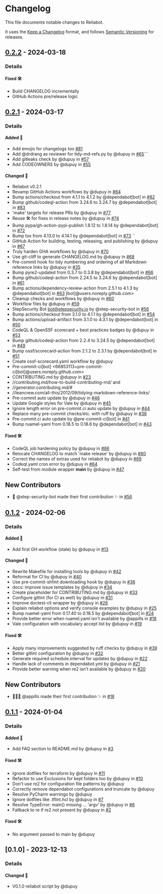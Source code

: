 # Changelog

This file documents notable changes to Reliabot.

It uses the [Keep a Changelog](https://keepachangelog.com/en/1.0.0/) format,
and follows [Semantic Versioning](https://semver.org/spec/v2.0.0.html) for
releases.

<!-- generated by git-cliff on 2024-03-19 -->

<!-- generated by git-cliff on 2024-03-18 -->

<!-- generated by git-cliff on 2024-03-18 -->

## [0.2.2] - 2024-03-18

### Details

#### Fixed 🛠

- Build CHANGELOG incrementally
- GitHub Actions pre/release logic

<!-- generated by git-cliff on 2024-03-18 -->

## [0.2.1] - 2024-03-17

### Details

#### Added 🚀

- Add emojis for changelogs too
  [#81](https://github.com/dupuy/reliabot/pull/81)
- Add @drdrang as reviewer for tidy-md-refs.py by @dupuy in
  [#65](https://github.com/dupuy/reliabot/pull/65)\`\`\`
- Add gitleaks check by @dupuy in
  [#57](https://github.com/dupuy/reliabot/pull/57)
- Add CODEOWNERS by @dupuy in [#55](https://github.com/dupuy/reliabot/pull/55)

#### Changed 🔄

- Reliabot v0.2.1
- Revamp GitHub Actions workflows by @dupuy in
  [#84](https://github.com/dupuy/reliabot/pull/84)
- Bump actions/checkout from 4.1.1 to 4.1.2 by @dependabot\[bot\] in
  [#82](https://github.com/dupuy/reliabot/pull/82)
- Bump github/codeql-action from 3.24.6 to 3.24.7 by @dependabot\[bot\] in
  [#83](https://github.com/dupuy/reliabot/pull/83)
- 'make' targets for release PRs by @dupuy in
  [#77](https://github.com/dupuy/reliabot/pull/77)
- Reuse 🛠️ for fixes in release notes by @dupuy in
  [#74](https://github.com/dupuy/reliabot/pull/74)
- Bump pypa/gh-action-pypi-publish 1.8.12 to 1.8.14 by @dependabot\[bot\] in
  [#72](https://github.com/dupuy/reliabot/pull/72)
- Bump tox from 4.13.0 to 4.14.1 by @dependabot\[bot\] in
  [#73](https://github.com/dupuy/reliabot/pull/73) \`\`
- GitHub Action for building, testing, releasing, and publishing by @dupuy in
  [#67](https://github.com/dupuy/reliabot/pull/67)
- Truly harden GHA workflows by @dupuy in
  [#70](https://github.com/dupuy/reliabot/pull/70)
- Use git-cliff to generate CHANGELOG.md by @dupuy in
  [#68](https://github.com/dupuy/reliabot/pull/68)
- Pre-commit hook for tidy numbering and ordering of all Markdown reference
  links by @dupuy in [#35](https://github.com/dupuy/reliabot/pull/35)
- Bump pyre2-updated from 0.3.7 to 0.3.8 by @dependabot\[bot\] in
  [#66](https://github.com/dupuy/reliabot/pull/66)
- Bump github/codeql-action from 2.24.5 to 3.24.6 by @dependabot\[bot\] in
  [#61](https://github.com/dupuy/reliabot/pull/61)
- Bump actions/dependency-review-action from 2.5.1 to 4.1.3 by
  @dependabot\[bot\] in [#63](https://github.com/dupuy/reliabot/pull/63)
  \[bot\]@users.noreply.github.com>
- Cleanup checks and workflows by @dupuy in
  [#60](https://github.com/dupuy/reliabot/pull/60)
- Workflow files by @dupuy in [#59](https://github.com/dupuy/reliabot/pull/59)
- StepSecurity Bot <bot@stepsecurity.io> by @step-security-bot in
  [#56](https://github.com/dupuy/reliabot/pull/56)
- Bump actions/checkout from 3.1.0 to 4.1.1 by @dependabot\[bot\] in
  [#54](https://github.com/dupuy/reliabot/pull/54)
- Bump actions/upload-artifact from 3.1.0 to 4.3.1 by @dependabot\[bot\] in
  [#50](https://github.com/dupuy/reliabot/pull/50)
- CodeQL & OpenSSF scorecard + best practices badges by @dupuy in
  [#53](https://github.com/dupuy/reliabot/pull/53)
- Bump github/codeql-action from 2.2.4 to 3.24.5 by @dependabot\[bot\] in
  [#49](https://github.com/dupuy/reliabot/pull/49)
- Bump ossf/scorecard-action from 2.1.2 to 2.3.1 by @dependabot\[bot\] in
  [#51](https://github.com/dupuy/reliabot/pull/51)
- Create ossf-scorecard.yaml workflow by @dupuy
- Pre-commit-ci\[bot\]
  \<66853113+pre-commit-ci\[bot\]@users.noreply.github.com>
- CONTRIBUTING.md by @dupuy in [#23](https://github.com/dupuy/reliabot/pull/23)
- //contributing.md/how-to-build-contributing-md/ and
- //generator.contributing.md/#
- //leancrew.com/all-this/2012/09/tidying-markdown-reference-links/
- Pre-commit auto update by @dupuy in
  [#46](https://github.com/dupuy/reliabot/pull/46)
- Update Google styles for Vale by @dupuy in
  [#45](https://github.com/dupuy/reliabot/pull/45)
- Ignore length error on pre-commit.ci auto update by @dupuy in
  [#44](https://github.com/dupuy/reliabot/pull/44)
- Replace many pre-commit checks/etc. with ruff by @dupuy in
  [#38](https://github.com/dupuy/reliabot/pull/38)
- Pre-commit.ci auto update by @pre-commit-ci\[bot\] in
  [#41](https://github.com/dupuy/reliabot/pull/41)
- Bump ruamel-yaml from 0.18.5 to 0.18.6 by @dependabot\[bot\] in
  [#43](https://github.com/dupuy/reliabot/pull/43)

#### Fixed 🛠

- CodeQL job hardening policy by @dupuy in
  [#86](https://github.com/dupuy/reliabot/pull/86)
- Relocate CHANGELOG to match 'make release' by @dupuy in
  [#80](https://github.com/dupuy/reliabot/pull/80)
- Correct the names of extras used for reliabot by @dupuy in
  [#69](https://github.com/dupuy/reliabot/pull/69)
- Codeql.yaml cron error by @dupuy in
  [#64](https://github.com/dupuy/reliabot/pull/64)
- Self-test from module wrapper __main__ by @dupuy in
  [#47](https://github.com/dupuy/reliabot/pull/47)

## New Contributors

- 🤖 @step-security-bot made their first contribution ✨ in
  [#56](https://github.com/dupuy/reliabot/pull/56)

## [0.1.2] - 2024-02-06

### Details

#### Added 🚀

- Add first GH workflow (stale) by @dupuy in
  [#13](https://github.com/dupuy/reliabot/pull/13)

#### Changed 🔄

- Rewrite Makefile for installing tools by @dupuy in
  [#42](https://github.com/dupuy/reliabot/pull/42)
- Reformat for CI by @dupuy in [#40](https://github.com/dupuy/reliabot/pull/40)
- Use pre-commit-shfmt downloading hook by @dupuy in
  [#36](https://github.com/dupuy/reliabot/pull/36)
- docs: improve issue templates by @dupuy in
  [#34](https://github.com/dupuy/reliabot/pull/34)
- Create placeholder for CONTRIBUTING.md by @dupuy in
  [#33](https://github.com/dupuy/reliabot/pull/33)
- Configure gitlint (for CI as well) by @dupuy in
  [#31](https://github.com/dupuy/reliabot/pull/31)
- Improve doctest-cli wrapper by @dupuy in
  [#26](https://github.com/dupuy/reliabot/pull/26)
- Explain reliabot options and verify console examples by @dupuy in
  [#25](https://github.com/dupuy/reliabot/pull/25)
- Bump ruamel-yaml from 0.17.40 to 0.18.5 by @dependabot\[bot\] in
  [#24](https://github.com/dupuy/reliabot/pull/24)
- Provide better error when ruamel.yaml isn't available by @appills in
  [#18](https://github.com/dupuy/reliabot/pull/18)
- Vale configuration with vocabulary accept list by @dupuy in
  [#19](https://github.com/dupuy/reliabot/pull/19)

#### Fixed 🛠

- Apply many improvements suggested by ruff checks by @dupuy in
  [#39](https://github.com/dupuy/reliabot/pull/39)
- Better gitlint configuration by @dupuy in
  [#32](https://github.com/dupuy/reliabot/pull/32)
- Generate required schedule.interval for updates by @dupuy in
  [#22](https://github.com/dupuy/reliabot/pull/22)
- Handle lack of comments in dependabot.yml by @dupuy in
  [#21](https://github.com/dupuy/reliabot/pull/21)
- Provide better warning when re2 isn't available by @dupuy in
  [#20](https://github.com/dupuy/reliabot/pull/20)

## New Contributors

- 🧑🏽‍💻 @appills made their first contribution ✨ in
  [#18](https://github.com/dupuy/reliabot/pull/18)

## [0.1.1] - 2024-01-04

### Details

#### Added 🚀

- Add FAQ section to README.md by @dupuy in
  [#3](https://github.com/dupuy/reliabot/pull/3)

#### Fixed 🛠

- Ignore dotfiles for terraform by @dupuy in
  [#11](https://github.com/dupuy/reliabot/pull/11)
- Refactor to use Exclusions for kept folders too by @dupuy in
  [#10](https://github.com/dupuy/reliabot/pull/10)
- Don't use re2 for configuration file patterns by @dupuy
- Correctly remove dependabot configurations and truncate by @dupuy
- Resolve PyCharm warnings by @dupuy
- Ignore dotfiles like .tflint.hcl by @dupuy in
  [#7](https://github.com/dupuy/reliabot/pull/7)
- Resolve TypeError: main() missing … 'argv' by @dupuy in
  [#6](https://github.com/dupuy/reliabot/pull/6)
- Fallback to re if re2 not present by @dupuy in
  [#2](https://github.com/dupuy/reliabot/pull/2)

#### Fixed 🛠️

- No argument passed to main by @dupuy

## \[0.1.0\] - 2023-12-13

### Details

#### Changed 🔄

- V0.1.0 reliabot script by @dupuy

<!-- generated by git-cliff on 2024-03-17 -->

[0.1.1]: https://github.com/dupuy/reliabot/compare/v0.1.0..v0.1.1
[0.1.2]: https://github.com/dupuy/reliabot/compare/v0.1.1..v0.1.2
[0.2.1]: https://github.com/dupuy/reliabot/compare/v0.1.2..v0.2.1
[0.2.2]: https://github.com/dupuy/reliabot/compare/v0.2.1..v0.2.2
